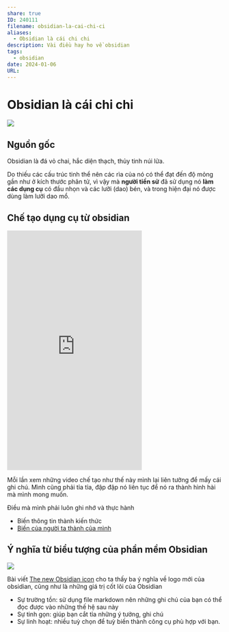 ```yaml
---
share: true
ID: 240111
filename: obsidian-la-cai-chi-ci
aliases:
  - Obsidian là cái chi chi
description: Vài điều hay ho về obsidian
tags:
  - obsidian
date: 2024-01-06
URL: 
---
```


# Obsidian là cái chi chi

![](https://i.imgur.com/80CmsCr.png)

## Nguồn gốc

Obsidian là đá vỏ chai, hắc diện thạch, thủy tinh núi lửa.

Do thiếu các cấu trúc tinh thể nên các rìa của nó có thể đạt đến độ mỏng gần như ở kích thước phân tử, vì vậy mà **người tiền sử** đã sử dụng nó **làm các dụng cụ** có đầu nhọn và các lưỡi (dao) bén, và trong hiện đại nó được dùng làm lưỡi dao mổ.

## Chế tạo dụng cụ từ obsidian

<iframe width="315" height="560"
src="https://www.youtube.com/embed/eQaBNEIE2Bw"
title="YouTube video player"
frameborder="0"
allow="accelerometer; autoplay; clipboard-write; encrypted-media; gyroscope; picture-in-picture; web-share"
allowfullscreen></iframe>

Mỗi lần xem những video chế tạo như thế này mình lại liên tưởng để mấy cái ghi chú. Mình cũng phải tỉa tỉa, đập đập nó liên tục để nó ra thành hình hài mà mình mong muốn.

Điều mà mình phải luôn ghi nhớ và thực hành

- Biến thông tin thành kiến thức
- [Biến của người ta thành của mình](./bay-nguoi-suu-tap.md#Làm%20thế%20nào%20để%20tránh%20nó)

## Ý nghĩa từ biểu tượng của phần mềm Obsidian

![](https://i.imgur.com/n7PMAOa.png)

Bài viết [The new Obsidian icon](https://obsidian.md/blog/new-obsidian-icon/) cho ta thấy ba ý nghĩa về logo mới của obsidian, cũng như là những giá trị cốt lõi của Obsidian

- Sự trường tồn: sử dụng file markdown nên những ghi chú của bạn có thể đọc được vào những thế hệ sau này
- Sự tinh gọn: giúp bạn cắt tỉa những ý tưởng, ghi chú
- Sự linh hoạt: nhiều tuỳ chọn để tuỳ biến thành công cụ phù hợp với bạn.